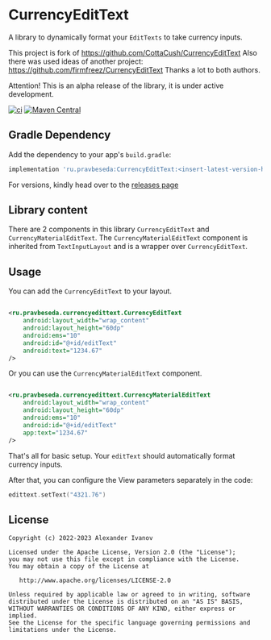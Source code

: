 # CurrencyEditText

A library to dynamically format your `EditTexts` to take currency inputs.

This project is fork of https://github.com/CottaCush/CurrencyEditText
Also there was used ideas of another project: https://github.com/firmfreez/CurrencyEditText
Thanks a lot to both authors.

Attention! This is an alpha release of the library, it is under active development.

[![ci](https://github.com/pravbeseda/CurrencyEditText/actions/workflows/ci.yml/badge.svg)](https://github.com/pravbeseda/CurrencyEditText/actions/workflows/ci.yml)
[![Maven Central](https://img.shields.io/maven-central/v/ru.pravbeseda/CurrencyEditText.svg?label=Maven%20Central)](https://search.maven.org/search?q=g:%22ru.pravbeseda%22%20AND%20a:%22CurrencyEditText%22)

## Gradle Dependency

Add the dependency to your app's `build.gradle`:

```groovy
implementation 'ru.pravbeseda:CurrencyEditText:<insert-latest-version-here>'
```

For versions, kindly head over to
the [releases page](https://github.com/pravbeseda/CurrencyEditText/releases)

## Library content

There are 2 components in this library `CurrencyEditText` and `CurrencyMaterialEditText`.
The `CurrencyMaterialEditText` component is inherited from `TextInputLayout` and is a wrapper
over `CurrencyEditText`.

## Usage

You can add the `CurrencyEditText` to your layout.

```xml

<ru.pravbeseda.currencyedittext.CurrencyEditText 
    android:layout_width="wrap_content"
    android:layout_height="60dp" 
    android:ems="10" 
    android:id="@+id/editText"
    android:text="1234.67"
/>
```

Or you can use the `CurrencyMaterialEditText` component.

```xml

<ru.pravbeseda.currencyedittext.CurrencyMaterialEditText 
    android:layout_width="wrap_content"
    android:layout_height="60dp" 
    android:ems="10" 
    android:id="@+id/editText"
    app:text="1234.67"
/>
```

That's all for basic setup. Your `editText` should automatically format currency inputs.

After that, you can configure the View parameters separately in the code:

```Kotlin
edittext.setText("4321.76")
```

## License

    Copyright (c) 2022-2023 Alexander Ivanov

    Licensed under the Apache License, Version 2.0 (the "License");
    you may not use this file except in compliance with the License.
    You may obtain a copy of the License at

       http://www.apache.org/licenses/LICENSE-2.0

    Unless required by applicable law or agreed to in writing, software
    distributed under the License is distributed on an "AS IS" BASIS,
    WITHOUT WARRANTIES OR CONDITIONS OF ANY KIND, either express or implied.
    See the License for the specific language governing permissions and
    limitations under the License.
